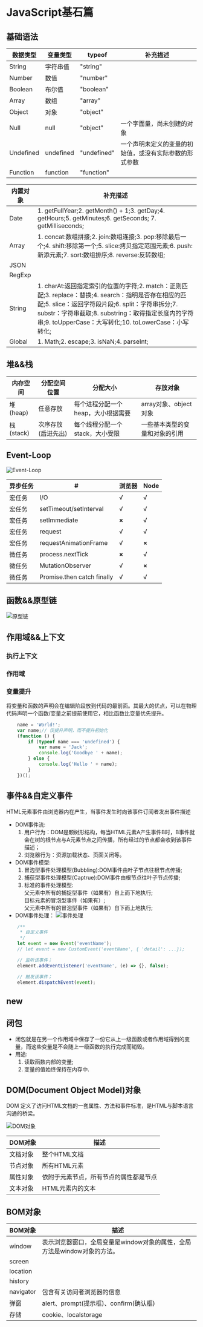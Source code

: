 # JavaScript基石篇

## 基础语法

数据类型    |变量类型   |typeof         |补充描述
------------|----------|---------------|----------
String      |字符串值   |"string"       |
Number      |数值       |"number"       |
Boolean     |布尔值     |"boolean"      |
Array       |数组       |"array"        |
Object      |对象       |"object"       |
Null        |null       |"object"       |一个字面量，尚未创建的对象
Undefined   |undefined  |"undefined"    |一个声明未定义的变量的初始值，或没有实际参数的形式参数
Function    |function   |"function"     |

内置对象    |补充描述
------------|----------
Date        |1. getFullYear;2. getMonth() + 1;3. getDay;4. getHours;5. getMinutes;6. getSeconds; 7. getMilliseconds;
Array       |1. concat:数组拼接;2. join:数组连接;3. pop:移除最后一个;4. shift:移除第一个;5. slice:拷贝指定范围元素;6. push:新添元素;7. sort:数组排序;8. reverse:反转数组;
JSON        |
RegExp      |
String      |1. charAt:返回指定索引的位置的字符;2. match：正则匹配;3. replace：替换;4. search：指明是否存在相应的匹配;5. slice：返回字符段片段;6. split：字符串拆分;7. substr：字符串截取;8. substring：取得指定长度内的字符串;9. toUpperCase：大写转化;10. toLowerCase：小写转化;
Global      |1. Math;2. escape;3. isNaN;4. parseInt;

## 堆&&栈

内存空间    |分配空间位置   |分配大小   |存放对象
------------|----------|--------|---------
堆(heap)    |任意存放   |每个进程分配一个heap，大小根据需要|array对象、object对象
栈(stack)   |次序存放(后进先出) |每个线程分配一个stack，大小受限|一些基本类型的变量和对象的引用

## Event-Loop

![Event-Loop](../../.source/Event-Loop.png "Event-Loop")

异步任务|#                      |浏览器  |Node
-------|-----------------------|--------|---------
宏任务  |I/O                    |√      |√
宏任务  |setTimeout/setInterval |√      |√
宏任务  |setImmediate           |**×**  |√
宏任务  |request                |√      |√
宏任务  |requestAnimationFrame  |√      |**×**
微任务  |process.nextTick       |**×**  |√
微任务  |MutationObserver       |√      |**×**
微任务  |Promise.then catch finally |√  |√

## 函数&&原型链

![原型链](../../.source/原型链.png "原型链")

## 作用域&&上下文

### 执行上下文

### 作用域

### 变量提升

将变量和函数的声明会在编辑阶段放到代码的最前面。其最大的优点，可以在物理代码声明一个函数/变量之前提前使用它，相比函数比变量优先提升。

```JavaScript
    name = 'World!';
    var name;// 仅提升声明，而不提升初始化
    (function () {
        if (typeof name === 'undefined') {
            var name = 'Jack';
            console.log('Goodbye ' + name);
        } else {
            console.log('Hello ' + name);
        }
    })();
```

## 事件&&自定义事件

HTML元素事件由浏览器内在产生，当事件发生时向该事件订阅者发出事件描述

* DOM事件流:
    1. 用户行为：DOM是颗树形结构，每当HTML元素A产生事件B时，B事件就会在树的根节点与A元素节点之间传播，所有经过的节点都会收到该事件描述；
    2. 浏览器行为：资源加载状态、页面关闭等。
* DOM事件模型:
    1. 冒泡型事件处理模型(Bubbling):DOM事件由叶子节点往根节点传播;
    2. 捕获型事件处理模型(Captrue):DOM事件由根节点往叶子节点传播;
    3. 标准的事件处理模型:<br/>
        父元素中所有的捕捉型事件（如果有）自上而下地执行;<br/>
        目标元素的冒泡型事件（如果有）;<br/>
        父元素中所有的冒泡型事件（如果有）自下而上地执行;
* DOM事件处理：
    ![事件处理](../../.source/事件处理.png)

```javascript
    /**
     * 自定义事件
     */
    let event = new Event('eventName');
    // let event = new CustomEvent('eventName', { 'detail': ...});

    // 监听该事件；
    element.addEventListener('eventName', (e) => {}, false);

    // 触发该事件；
    element.dispatchEvent(event);
```

## new

## 闭包

* 闭包就是在另一个作用域中保存了一份它从上一级函数或者作用域得到的变量，而这些变量是不会随上一级函数的执行完成而销毁。
* 用途:
    1. 读取函数内部的变量;
    2. 变量的值始终保持在内存中.

## DOM(Document Object Model)对象

DOM 定义了访问HTML文档的一套属性、方法和事件标准，是HTML与脚本语言沟通的桥梁。

![DOM对象](../../.source/DOM对象.png)

DOM对象     |描述
-----------|--------
文档对象    |整个HTML文档
节点对象    |所有HTML元素
属性对象    |依附于元素节点，所有节点的属性都是节点
文本对象    |HTML元素内的文本

## BOM对象

BOM对象     |描述
-----------|--------
window  |表示浏览器窗口，全局变量是window对象的属性，全局方法是window对象的方法。
screen  |
location|
history |
navigator|包含有关访问者浏览器的信息
弹窗    |alert、prompt(提示框)、confirm(确认框)
存储    |cookie、localstorage
